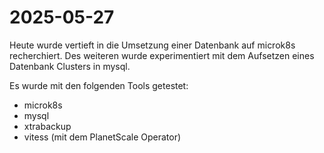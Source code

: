 # 2025-05-27

Heute wurde vertieft in die Umsetzung einer Datenbank auf microk8s recherchiert.
Des weiteren wurde experimentiert mit dem Aufsetzen eines Datenbank Clusters in mysql.

Es wurde mit den folgenden Tools getestet:

- microk8s
- mysql
- xtrabackup
- vitess (mit dem PlanetScale Operator)